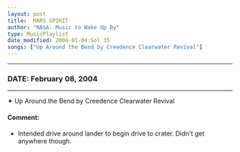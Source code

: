 ```yaml
---
layout: post
title:  MARS SPIRIT
author: "NASA: Music to Wake Up By"
type: MusicPlaylist
date_modified: 2004-01-04:Sol 35
songs: ["Up Around the Bend by Creedence Clearwater Revival"]
---
```


----
### DATE: February 08, 2004
----
✦ Up Around the Bend by Creedence Clearwater Revival

#### Comment:
* Intended drive around lander to begin drive to crater. Didn't get anywhere though.



<br/>
<center>
	<a target="_blank"
	   href="https://twitter.com/intent/tweet?hashtags=Space,NASA,Playlist,NASAWakeupCalls,SpaceProgram&text={{ page.author}}, '{{ page.songs.first }}' {{ page.title }}, {{ page.date | date: '%B %d, %Y' }}. {{ site.url }}{{ page.url }}&via=nasawakeupcalls"><i class="fab fa-twitter" alt="Tweet this page" style="font-size: 1.3em;"></i></a>
	&nbsp; 	<i class="fas fa-user-astronaut" style="font-size: 1.5em;"></i> &nbsp;
    <a type="amzn" search="'Up Around the Bend by Creedence Clearwater Revival'" category="popular music">
    <i class="fab fa-amazon" style="font-size: 1.3em;"></i></a>
</center>
